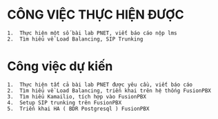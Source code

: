 # CÔNG VIỆC THỰC HIỆN ĐƯỢC

    1.  Thực hiện một số bài lab PNET, viết báo cáo nộp lms
    2.  Tìm hiểu về Load Balancing, SIP Trunking
    
# Công việc dự kiến

    1.  Thực hiện tất cả bài lab PNET được yêu cầu, viết báo cáo
    2.  Tìm hiểu về Load Balancing, triển khai trên hệ thống FusionPBX 
    3.  Tìm hiểu Kamailio, tích hợp vào FusionPBX
    4.  Setup SIP trunking trên FusionPBX
    5.	Triển khai HA ( BDR Postgresql ) FusionPBX
